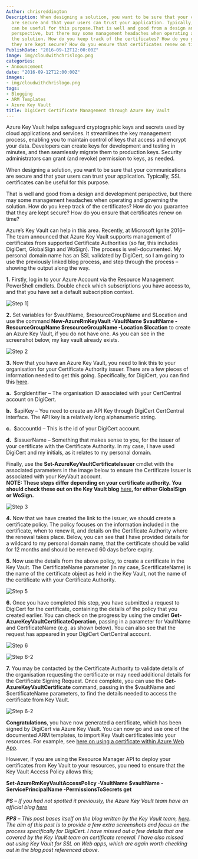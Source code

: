 ```yaml
---
Author: chrisreddington
Description: When designing a solution, you want to be sure that your communications
  are secure and that your users can trust your application. Typically, SSL certificates
  can be useful for this purpose.That is well and good from a design and development
  perspective, but there may some management headaches when operating and governing
  the solution. How do you keep track of the certificates? How do you guarantee that
  they are kept secure? How do you ensure that certificates renew on time?
PublishDate: "2016-09-12T12:00:00Z"
image: img/cloudwithchrislogo.png
categories:
- Announcement
date: "2016-09-12T12:00:00Z"
images:
- img/cloudwithchrislogo.png
tags:
- Blogging
- ARM Templates
- Azure Key Vault
title: DigiCert Certificate Management through Azure Key Vault
---
```

Azure Key Vault helps safeguard cryptographic keys and secrets used by cloud applications and services.  It streamlines the key management process, enabling you to maintain control of keys that access and encrypt your data.  Developers can create keys for development and testing in minutes, and then seamlessly migrate them to production keys.  Security administrators can grant (and revoke) permission to keys, as needed.

When designing a solution, you want to be sure that your communications are secure and that your users can trust your application. Typically, SSL certificates can be useful for this purpose.

That is well and good from a design and development perspective, but there may some management headaches when operating and governing the solution. How do you keep track of the certificates? How do you guarantee that they are kept secure? How do you ensure that certificates renew on time?

Azure’s Key Vault can help in this area. Recently, at Microsoft Ignite 2016– The team announced that Azure Key Vault supports management of certificates from supported Certificate Authorities (so far, this includes DigiCert, GlobalSign and WoSign). The process is well-documented. My personal domain name has an SSL validated by DigiCert, so I am going to use the previously linked blog process, and step through the process – showing the output along the way.

**1.** Firstly, log in to your Azure Account via the Resource Management PowerShell cmdlets. Double check which subscriptions you have access to, and that you have set a default subscription context.

![Step 1](/img/blog/digicert-certificate-management-through-azure-keyvault/step-1.jpg "Log into your Azure Account")]

**2.** Set variables for $vaultName, $resourceGroupName and $Location and use the command **New-AzureRmKeyVault -VaultName $vaultName -ResourceGroupName $resourceGroupName -Location $location** to create an Azure Key Vault, if you do not have one. As you can see in the screenshot below, my key vault already exists.

![Step 2](/img/blog/digicert-certificate-management-through-azure-keyvault/step-2.jpg "Set the variable names appropriately")

**3.** Now that you have an Azure Key Vault, you need to link this to your organisation for your Certificate Authority issuer. There are a few pieces of information needed to get this going. Specifically, for DigiCert, you can find this [here](https://www.digicert.com/azure-key-vault/connect-to-certcentral-quick-start-guide.htm).

**a.**  $orgIdentifier – The organisation ID associated with your CertCentral account on DigiCert.

**b.**  $apiKey – You need to create an API Key through DigiCert CertCentral interface. The API key is a relatively long alphanumeric string.

**c.**  $accountId – This is the id of your DigiCert account.

**d.**  $issuerName – Something that makes sense to you, for the issuer of your certificate with the Certificate Authority. In my case, I have used DigiCert and my initials, as it relates to my personal domain.

Finally, use the **Set-AzureKeyVaultCertificateIssuer** cmdlet with the associated parameters in the image below to ensure the Certificate Issuer is associated with your KeyVault account.  
**NOTE: These steps differ depending on your certificate authority. You should check these out on the Key Vault blog** [here](javascript:;)**, for either GlobalSign or WoSign.**

![Step 3](/img/blog/digicert-certificate-management-through-azure-keyvault/step-2.jpg "use the Set-AzureKeyVaultCertificateIssuer cmdlet")

**4.** Now that we have created the link to the issuer, we should create a certificate policy. The policy focuses on the information included in the certificate, when to renew it, and details on the Certificate Authority where the renewal takes place. Below, you can see that I have provided details for a wildcard to my personal domain name, that the certificate should be valid for 12 months and should be renewed 60 days before expiry.

**5.** Now use the details from the above policy, to create a certificate in the Key Vault. The CertificateName parameter (in my case, $certificateName) is the name of the certificate object as held in the Key Vault, not the name of the certificate with your Certificate Authority.

![Step 5](/img/blog/digicert-certificate-management-through-azure-keyvault/step-5.jpg "Use the details from the policy to create a certificate in KeyValt")

**6.** Once you have completed this step, you have submitted a request to DigiCert for the certificate, containing the details of the policy that you created earlier. You can check on the progress by using the cmdlet **Get-AzureKeyVaultCertificateOperation**, passing in a parameter for VaultName and CertificateName (e.g. as shown below). You can also see that the request has appeared in your DigiCert CertCentral account.

![Step 6](/img/blog/digicert-certificate-management-through-azure-keyvault/step-6.jpg "You have sent a signing request to DigiCert")


![Step 6-2](/img/blog/digicert-certificate-management-through-azure-keyvault/step-6-2.jpg "You have sent a signing request to DigiCert")

**7.** You may be contacted by the Certificate Authority to validate details of the organisation requesting the certificate or may need additional details for the Certificate Signing Request. Once complete, you can use the **Get-AzureKeyVaultCertificate** command, passing in the $vaultName and $certificateName parameters, to find the details needed to access the certificate from Key Vault.

![Step 6-2](/img/blog/digicert-certificate-management-through-azure-keyvault/step-6-2.jpg "Use the Get-AzureKeyVaultCertificate cmdlet to find details about your certificate")

**Congratulations**, you have now generated a certificate, which has been signed by DigiCert via Azure Key Vault. You can now go and use one of the documented ARM templates, to import Key Vault certificates into your resources. For example, see [here on using a certificate within Azure Web App](https://docs.microsoft.com/en-us/azure/app-service/configure-ssl-certificate).

However, if you are using the Resource Manager API to deploy your certificates from Key Vault to your resources, you need to ensure that the Key Vault Access Policy allows this;

**Set-AzureRmKeyVaultAccessPolicy -VaultName $vaultName -ServicePrincipalName <YourServicePrincipal> -PermissionsToSecrets get**

_**PS** – If you had not spotted it previously, the Azure Key Vault team have an official blog_ [_here_](https://azure.microsoft.com/en-gb/blog/tag/azure-key-vault/)

_**PPS** – This post bases itself on the blog written by the Key Vault team, [here](https://docs.microsoft.com/en-gb/archive/blogs/kv/manage-certificates-via-azure-key-vault). The aim of this post is to provide a few extra screenshots and focus on the process specifically for DigiCert. I have missed out a few details that are covered by the Key Vault team on certificate renewal. I have also missed out using Key Vault for SSL on Web apps, which are again worth checking out in the blog post referenced above._